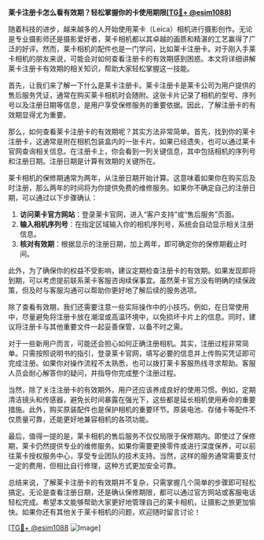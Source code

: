 **莱卡注册卡怎么看有效期？轻松掌握你的卡使用期限[[TG💪+ @esim1088](https://t.me/s/esim1088)]**

随着科技的进步，越来越多的人开始使用莱卡（Leica）相机进行摄影创作。无论是专业摄影师还是摄影爱好者，莱卡相机都以其卓越的画质和精湛的工艺赢得了广泛的好评。然而，莱卡相机的配件也是一门学问，比如莱卡注册卡。对于刚入手莱卡相机的朋友来说，可能会对如何查看注册卡的有效期感到困惑。本文将详细讲解莱卡注册卡有效期的相关知识，帮助大家轻松掌握这一技能。

首先，让我们来了解一下什么是莱卡注册卡。莱卡注册卡是莱卡公司为用户提供的售后服务凭证，通常在购买莱卡相机时会随附。这张卡片记录了相机的型号、序列号以及注册日期等信息，是用户享受保修服务的重要依据。因此，了解注册卡的有效期显得尤为重要。

那么，如何查看莱卡注册卡的有效期呢？其实方法非常简单。首先，找到你的莱卡注册卡，这通常是附在相机包装盒内的一张卡片。如果已经遗失，也可以通过莱卡官网查询相关信息。在注册卡上，你会看到一列关键信息，其中包括相机的序列号和注册日期。注册日期是计算有效期的关键所在。

莱卡相机的保修期通常为两年，从注册日期开始计算。这意味着如果你在购买后及时注册，那么两年的时间将为你提供免费的维修服务。如果你不确定自己的注册日期，可以通过以下步骤确认：

1. **访问莱卡官方网站**：登录莱卡官网，进入“客户支持”或“售后服务”页面。
2. **输入相机序列号**：在指定区域输入你的相机序列号，系统会自动显示相关注册信息。
3. **核对有效期**：根据显示的注册日期，加上两年，即可确定你的保修期截止时间。

此外，为了确保你的权益不受影响，建议定期检查注册卡的有效期。如果发现即将到期，可以考虑提前联系莱卡客服咨询续保事宜。虽然莱卡官方没有明确的续保政策，但及时与客服沟通可以帮助你更好地了解后续的服务选项。

除了查看有效期，我们还需要注意一些实际操作中的小技巧。例如，在日常使用中，尽量避免将注册卡放在潮湿或高温环境中，以免损坏卡片上的信息。同时，建议将注册卡与其他重要文件一起妥善保管，以备不时之需。

对于一些新用户而言，可能还会担心如何正确注册相机。其实，注册过程非常简单。只需按照说明书的指引，登录莱卡官网，填写必要的信息并上传购买凭证即可完成注册。如果你对操作流程不太熟悉，也可以拨打莱卡客服热线寻求帮助。客服人员会耐心解答你的疑问，并指导你完成整个注册过程。

当然，除了关注注册卡的有效期外，用户还应该养成良好的使用习惯。例如，定期清洁镜头和传感器，避免长时间暴露在强光下，这些都是延长相机使用寿命的重要措施。此外，购买原装配件也是保护相机的重要环节。原装电池、存储卡等配件不仅质量可靠，还能更好地兼容相机的各项功能。

最后，值得一提的是，莱卡相机的售后服务不仅仅局限于保修期内。即使过了保修期，莱卡仍然提供专业的维修服务。如果你需要更换零件或进行深度保养，可以前往莱卡授权服务中心，享受专业团队的技术支持。当然，这样的服务通常需要支付一定的费用，但相比自行修理，这种方式更加安全可靠。

总结来说，了解莱卡注册卡的有效期并不复杂，只需掌握几个简单的步骤即可轻松搞定。无论是查看注册日期，还是确认保修期限，都可以通过官方网站或客服电话轻松完成。希望本文能够帮助大家更好地管理自己的莱卡相机，让摄影之旅更加愉快。如果你还有其他关于莱卡相机的问题，欢迎随时留言讨论！

[[TG💪+ @esim1088](https://t.me/s/esim1088) ![Image](https://i.postimg.cc/4NQfJmqS/Snipaste-2025-05-13-00-14-12.png)]